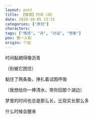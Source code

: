 ```yaml
---
layout: post
title: 【情感】时间（诗）
date: 2020-10-05 13:33
categories: ["原创"]
characters: 
tags: ["情感", "诗", "对话", "想象"]
pov: 第一人称
origin: 个站
---
```


时间黏稠得像沥青

（别被它困住）

黏住了两条鱼，挣扎着试图呼吸

（我想给你一捧清水，带你回那个湖边）

梦里的时间也总是那么长，比现实长那么多

什么时候会醒来
